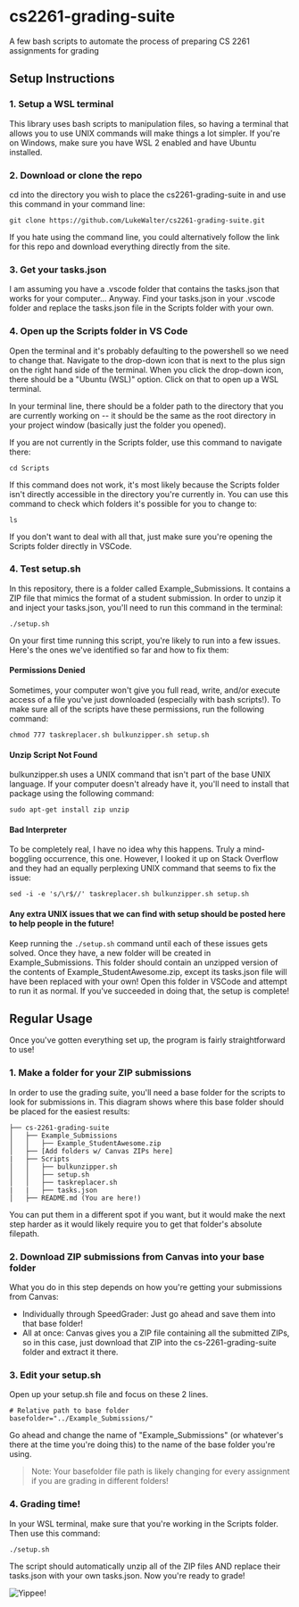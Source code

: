 # cs2261-grading-suite
A few bash scripts to automate the process of preparing CS 2261 assignments for grading

## Setup Instructions

### 1. Setup a WSL terminal
This library uses bash scripts to manipulation files, so having a terminal that allows you to
use UNIX commands will make things a lot simpler. If you're on Windows, make sure you have WSL 2 enabled
and have Ubuntu installed.

### 2. Download or clone the repo
cd into the directory you wish to place the cs2261-grading-suite in and use this command in your command line:
```
git clone https://github.com/LukeWalter/cs2261-grading-suite.git
```

If you hate using the command line, you could alternatively follow the link for this repo and download everything 
directly from the site.

### 3. Get your tasks.json 
I am assuming you have a .vscode folder that contains the tasks.json that works for your computer... Anyway.
Find your tasks.json in your .vscode folder and replace the tasks.json file in the Scripts folder with your own.

### 4. Open up the Scripts folder in VS Code
Open the terminal and it's probably defaulting to the powershell so we need to change that.
Navigate to the drop-down icon that is next to the plus sign on the right hand side of the terminal.
When you click the drop-down icon, there should be a "Ubuntu (WSL)" option. Click on that to open up a WSL terminal.

In your terminal line, there should be a folder path to the directory that you are currently working on -- it should be
the same as the root directory in your project window (basically just the folder you opened). 

If you are not currently in the Scripts folder, use this command to navigate there:
```
cd Scripts
```

If this command does not work, it's most likely because the Scripts folder isn't directly accessible in the directory you're
currently in. You can use this command to check which folders it's possible for you to change to:
```
ls
```

If you don't want to deal with all that, just make sure you're opening the Scripts folder directly in VSCode.

### 4. Test setup.sh

In this repository, there is a folder called Example_Submissions. It contains a ZIP file that mimics the format of a
student submission. In order to unzip it and inject your tasks.json, you'll need to run this command in the terminal:
```
./setup.sh
```

On your first time running this script, you're likely to run into a few issues. Here's the ones we've identified so far
and how to fix them:

#### Permissions Denied

Sometimes, your computer won't give you full read, write, and/or execute access of a file you've just downloaded (especially
with bash scripts!). To make sure all of the scripts have these permissions, run the following command:
```
chmod 777 taskreplacer.sh bulkunzipper.sh setup.sh
```

#### Unzip Script Not Found

bulkunzipper.sh uses a UNIX command that isn't part of the base UNIX language. If your computer doesn't already have it, you'll
need to install that package using the following command:
```
sudo apt-get install zip unzip
```

#### Bad Interpreter

To be completely real, I have no idea why this happens. Truly a mind-boggling occurrence, this one. However, I looked it up on
Stack Overflow and they had an equally perplexing UNIX command that seems to fix the issue:
```
sed -i -e 's/\r$//' taskreplacer.sh bulkunzipper.sh setup.sh
```

#### Any extra UNIX issues that we can find with setup should be posted here to help people in the future!

Keep running the `./setup.sh` command until each of these issues gets solved. Once they have, a new folder will be created in 
Example_Submissions. This folder should contain an unzipped version of the contents of Example_StudentAwesome.zip, except its
tasks.json file will have been replaced with your own! Open this folder in VSCode and attempt to run it as normal. If you've
succeeded in doing that, the setup is complete!

## Regular Usage

Once you've gotten everything set up, the program is fairly straightforward to use! 

### 1. Make a folder for your ZIP submissions

In order to use the grading suite, you'll need a base folder for the scripts to look for submissions in. This diagram shows
where this base folder should be placed for the easiest results:

```
├── cs-2261-grading-suite
│   ├── Example_Submissions
│   │   ├── Example_StudentAwesome.zip
│   ├── [Add folders w/ Canvas ZIPs here]
|   ├── Scripts
│   │   ├── bulkunzipper.sh
│   │   ├── setup.sh
│   │   ├── taskreplacer.sh
|   |   ├── tasks.json
│   ├── README.md (You are here!)
```

You can put them in a different spot if you want, but it would make the next step harder as it would likely require you to
get that folder's absolute filepath.

### 2. Download ZIP submissions from Canvas into your base folder

What you do in this step depends on how you're getting your submissions from Canvas:

- Individually through SpeedGrader: Just go ahead and save them into that base folder!
- All at once: Canvas gives you a ZIP file containing all the submitted ZIPs, so in this case, just download that ZIP
into the cs-2261-grading-suite folder and extract it there.

### 3. Edit your setup.sh

Open up your setup.sh file and focus on these 2 lines.

```
# Relative path to base folder
basefolder="../Example_Submissions/"
```

Go ahead and change the name of "Example_Submissions" (or whatever's there at the time you're doing this) to the name
of the base folder you're using.

> Note: Your basefolder file path is likely changing for every assignment if you are grading in different folders!

### 4. Grading time!

In your WSL terminal, make sure that you're working in the Scripts folder. Then use this command:

```
./setup.sh
```

The script should automatically unzip all of the ZIP files AND replace their tasks.json with your own tasks.json.
Now you're ready to grade!

![Yippee!](https://media1.tenor.com/m/g16jQZqbvWoAAAAC/yippee-happy.gif)
